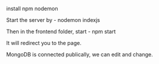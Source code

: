 install npm nodemon

Start the server by - nodemon indexjs

Then in the frontend folder, start - npm start

It will redirect you to the page.

MongoDB is connected publically, we can edit and change.
